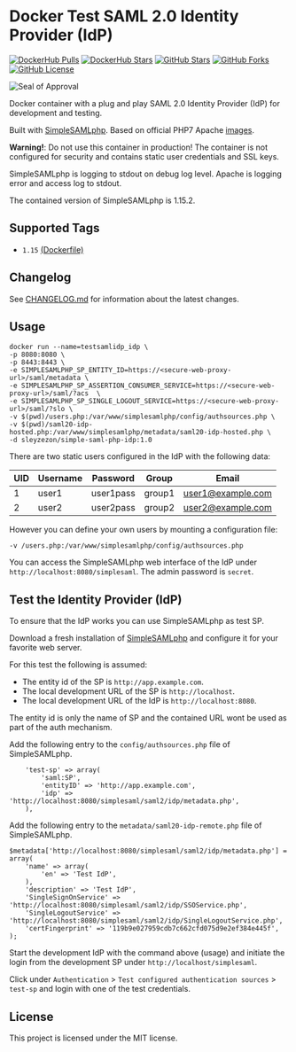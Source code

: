 # Docker Test SAML 2.0 Identity Provider (IdP)

[![DockerHub Pulls](https://img.shields.io/docker/pulls/sleyzezon/simple-saml-php-idp.svg)](https://hub.docker.com/r/sleyzezon/simple-saml-php-idp/) [![DockerHub Stars](https://img.shields.io/docker/stars/sleyzezon/simple-saml-php-idp.svg)](https://hub.docker.com/r/sleyzezon/simple-saml-php-idp/) [![GitHub Stars](https://img.shields.io/github/stars/excelsiorsoft/simple-saml-php-idp.svg?label=github%20stars)](https://github.com/excelsiorsoft/simple-saml-php-idp) [![GitHub Forks](https://img.shields.io/github/forks/excelsiorsoft/simple-saml-php-idp.svg?label=github%20forks)](https://github.com/excelsiorsoft/simple-saml-php-idp) [![GitHub License](https://img.shields.io/github/license/excelsiorsoft/simple-saml-php-idp.svg)](https://github.com/excelsiorsoft/simple-saml-php-idp)

![Seal of Approval](https://github.com/slkasisto/simple-saml-php-idp/blob/master/seal.jpg)


Docker container with a plug and play SAML 2.0 Identity Provider (IdP) for development and testing.

Built with [SimpleSAMLphp](https://simplesamlphp.org). Based on official PHP7 Apache [images](https://hub.docker.com/_/php/).

**Warning!**: Do not use this container in production! The container is not configured for security and contains static user credentials and SSL keys.

SimpleSAMLphp is logging to stdout on debug log level. Apache is logging error and access log to stdout.

The contained version of SimpleSAMLphp is 1.15.2.


## Supported Tags

- `1.15` [(Dockerfile)](https://github.com/excelsiorsoft/simple-saml-php-idp/blob/master/Dockerfile)



## Changelog

See [CHANGELOG.md](https://github.com/excelsiorsoft/simple-saml-php-idp/blob/master/docs/CHANGELOG.md) for information about the latest changes.


## Usage

```
docker run --name=testsamlidp_idp \
-p 8080:8080 \
-p 8443:8443 \
-e SIMPLESAMLPHP_SP_ENTITY_ID=https://<secure-web-proxy-url>/saml/metadata \
-e SIMPLESAMLPHP_SP_ASSERTION_CONSUMER_SERVICE=https://<secure-web-proxy-url>/saml/?acs  \
-e SIMPLESAMLPHP_SP_SINGLE_LOGOUT_SERVICE=https://<secure-web-proxy-url>/saml/?slo \
-v $(pwd)/users.php:/var/www/simplesamlphp/config/authsources.php \
-v $(pwd)/saml20-idp-hosted.php:/var/www/simplesamlphp/metadata/saml20-idp-hosted.php \
-d sleyzezon/simple-saml-php-idp:1.0
```

There are two static users configured in the IdP with the following data:

| UID | Username | Password | Group | Email |
|---|---|---|---|---|
| 1 | user1 | user1pass | group1 | user1@example.com |
| 2 | user2 | user2pass | group2 | user2@example.com |

However you can define your own users by mounting a configuration file:

```
-v /users.php:/var/www/simplesamlphp/config/authsources.php
```

You can access the SimpleSAMLphp web interface of the IdP under `http://localhost:8080/simplesaml`. The admin password is `secret`.


## Test the Identity Provider (IdP)

To ensure that the IdP works you can use SimpleSAMLphp as test SP.

Download a fresh installation of [SimpleSAMLphp](https://simplesamlphp.org) and configure it for your favorite web server.

For this test the following is assumed:
- The entity id of the SP is `http://app.example.com`.
- The local development URL of the SP is `http://localhost`.
- The local development URL of the IdP is `http://localhost:8080`.

The entity id is only the name of SP and the contained URL wont be used as part of the auth mechanism.

Add the following entry to the `config/authsources.php` file of SimpleSAMLphp.
```
    'test-sp' => array(
        'saml:SP',
        'entityID' => 'http://app.example.com',
        'idp' => 'http://localhost:8080/simplesaml/saml2/idp/metadata.php',
    ),
```

Add the following entry to the `metadata/saml20-idp-remote.php` file of SimpleSAMLphp.
```
$metadata['http://localhost:8080/simplesaml/saml2/idp/metadata.php'] = array(
    'name' => array(
        'en' => 'Test IdP',
    ),
    'description' => 'Test IdP',
    'SingleSignOnService' => 'http://localhost:8080/simplesaml/saml2/idp/SSOService.php',
    'SingleLogoutService' => 'http://localhost:8080/simplesaml/saml2/idp/SingleLogoutService.php',
    'certFingerprint' => '119b9e027959cdb7c662cfd075d9e2ef384e445f',
);
```

Start the development IdP with the command above (usage) and initiate the login from the development SP under `http://localhost/simplesaml`.

Click under `Authentication` > `Test configured authentication sources` > `test-sp` and login with one of the test credentials.




## License

This project is licensed under the MIT license.
